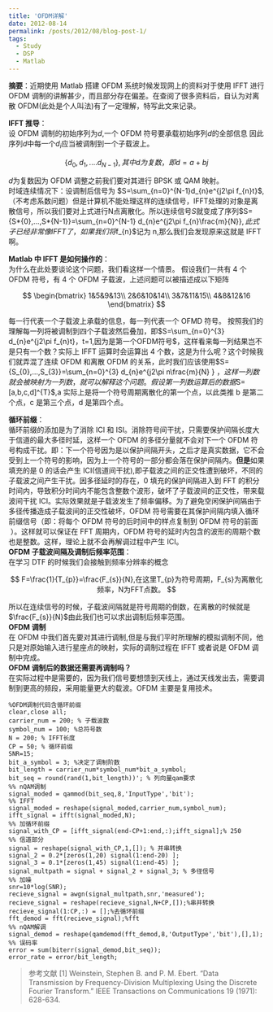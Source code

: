```yaml
---
title: 'OFDM详解'
date: 2012-08-14
permalink: /posts/2012/08/blog-post-1/
tags:
  - Study 
  - DSP
  - Matlab
---
```

**摘要**：近期使用 Matlab 搭建 OFDM 系统时候发现网上的资料对于使用 IFFT 进行 OFDM 调制的讲解甚少，而且部分存在偏差。在查阅了很多资料后，自认为对离散 OFDM(此处是个人叫法)有了一定理解，特写此文来记录。  



**IFFT 推导**：  
设 OFDM 调制的初始序列为$d$,一个 OFDM 符号要承载初始序列$d$的全部信息
因此序列$d$中每一个$d_{i}$应当被调制到一个子载波上。

$$
\{d_{0},d_{1},....d_{N-1}\},其中d为复数，即d=a+bj
$$

$d$为复数因为 OFDM 调整之前我们要对其进行 BPSK 或 QAM 映射。  
时域连续情况下：设调制后信号为
$S=\sum_{n=0}^{N-1}d_{n}e^{j2\pi f_{n}t}$,（不考虑系数问题）但是计算机不能处理这样的连续信号，IFFT处理的对象是离散信号，所以我们要对上式进行N点离散化。所以连续信号$S$就变成了序列$S=\{S*{0},...,S*{N-1}\}=\sum_{n=0}^{N-1} d_{n}e^{j2\pi f_{n}\frac{m}{N}\}$,此式子已经非常像IFFT了，如果我们将$f_{n}$记为 n,那么我们会发现原来这就是 IFFT 啊。

**Matlab 中 IFFT 是如何操作的**：  
为什么在此处要谈论这个问题，我们看这样一个情景。
假设我们一共有 4 个 OFDM 符号，有 4 个 OFDM 子载波，上述问题可以被描述成以下矩阵

$$
\begin{bmatrix}
  1&5&9&13\\
  2&6&10&14\\
  3&7&11&15\\
  4&8&12&16
\end{bmatrix}
$$

每一行代表一个子载波上承载的信息，每一列代表一个 OFMD 符号。
按照我们的理解每一列将被调制到四个子载波然后叠加，即$S=\sum_{n=0}^{3} d_{n}e^{j2\pi f_{n}t}，t=1,因为是第一个OFDM符号$，这样看来每一列结果岂不是只有一个数？实际上 IFFT 运算时会运算出 4 个数，这是为什么呢？这个时候我们就弄混了连续 OFDM 和离散 OFDM 的关系，此时我们应该使用$S=\{S_{0},...,S_{3}\}=\sum_{n=0}^{3} d_{n}e^{j2\pi n\frac{m}{N} } $，这样一列数就会被映射为一列数，就可以解释这个问题。假设第一列数运算后的数据$S=[a,b,c,d]^{T}$,a 实际上是将一个符号周期离散化的第一个点，以此类推 b 是第二个点，c 是第三个点，d 是第四个点。

**循环前缀**：  
循环前缀的添加是为了消除 ICI 和 ISI。消除符号间干扰，只需要保护间隔长度大于信道的最大多径时延，这样一个 OFDM 的多径分量就不会对下一个 OFDM 符号构成干扰。即：下一个符号因为是以保护间隔开头，之后才是真实数据，它不会受到上一个符号的影响，因为上一个符号的一部分都会落在保护间隔内。**但是**如果 填充的是 0 的话会产生 ICI(信道间干扰),即子载波之间的正交性遭到破坏，不同的子载波之间产生干扰。因多径延时的存在，0 填充的保护间隔进入到 FFT 的积分时间内，导致积分时间内不能包含整数个波形，破坏了子载波间的正交性，带来载波间干扰 ICI。实际效果就是子载波发生了频率偏移。为了避免空闲保护间隔由于多径传播造成子载波间的正交性破坏，OFDM 符号需要在其保护间隔内填入循环前缀信号（即：将每个 OFDM 符号的后时间中的样点复制到 OFDM 符号的前面  ）。这样就可以保证在 FFT 周期内，OFDM 符号的延时内包含的波形的周期个数也是整数。这样，理论上就不会再解调过程中产生 ICI。  
**OFDM 子载波间隔及调制后频率范围**：  
在学习 DTF 的时候我们会接触到频率分辨率的概念

$$
F=\frac{1}{T_{p}}=\frac{F_{s}}{N},在这里T_{p}为符号周期，F_{s}为离散化频率，N为FFT点数。
$$

所以在连续信号的时候，子载波间隔就是符号周期的倒数，在离散的时候就是$\frac{F_{s}}{N}$由此我们也可以求出调制后频率范围。  
**OFDM 调制**  
在 OFDM 中我们首先要对其进行调制,但是与我们平时所理解的模拟调制不同，他只是对原始输入进行星座点的映射，实际的调制过程在 IFFT 或者说是 OFDM 调制中完成。  
**OFDM 调制后的数据还需要再调制吗？**  
在实际过程中是需要的，因为我们信号要想馈到天线上，通过天线发出去，需要调制到更高的频段，采用能量更大的载波。OFDM 主要是复用技术。

```
%OFDM调制代码含循环前缀
clear,close all;
carrier_num = 200; % 子载波数
symbol_num = 100; %总符号数
N = 200; % IFFT长度
CP = 50; % 循环前缀
SNR=15;
bit_a_symbol = 3; %决定了调制阶数
bit_length = carrier_num*symbol_num*bit_a_symbol;
bit_seq = round(rand(1,bit_length))'; % 列向量qam要求
%% nQAM调制
signal_moded = qammod(bit_seq,8,'InputType','bit');
%% IFFT
signal_moded = reshape(signal_moded,carrier_num,symbol_num);
ifft_signal = ifft(signal_moded,N);
%% 加循环前缀
signal_with_CP = [ifft_signal(end-CP+1:end,:);ifft_signal];% 250
%% 信道部分
signal = reshape(signal_with_CP,1,[]); % 并串转换
signal_2 = 0.2*[zeros(1,20) signal(1:end-20) ];
signal_3 = 0.1*[zeros(1,45) signal(1:end-45) ];
signal_multpath = signal + signal_2 + signal_3; % 多径信号
%% 加噪
snr=10*log(SNR);
recieve_signal = awgn(signal_multpath,snr,'measured');
recieve_signal = reshape(recieve_signal,N+CP,[]);%串并转换
recieve_signal(1:CP,:) = [];%去循环前缀
fft_demod = fft(recieve_signal);%fft
%% nQAM解调
signal_demod = reshape(qamdemod(fft_demod,8,'OutputType','bit'),[],1);
%% 误码率
error = sum(biterr(signal_demod,bit_seq));
error_rate = error/bit_length;
```

> 参考文献
> [1] Weinstein, Stephen B. and P. M. Ebert. “Data Transmission by Frequency-Division Multiplexing Using the Discrete Fourier Transform.” IEEE Transactions on Communications 19 (1971): 628-634.

